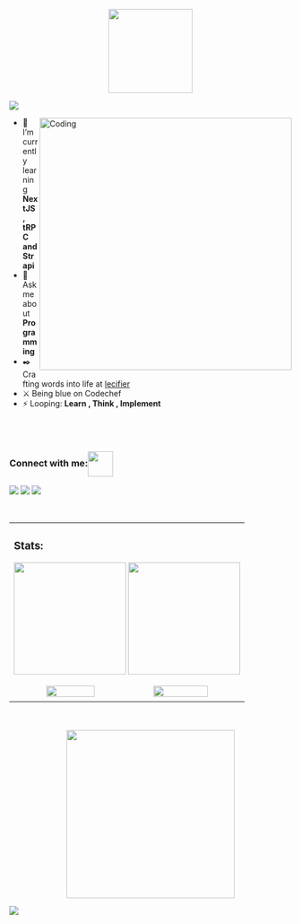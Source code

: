  
<p align="center" >
<img height=150px src="https://raw.githubusercontent.com/BhuvaneshHingal/BhuvaneshHingal/master/icon/Olaf.gif" />
 
  
 </p>
 <img src="https://readme-typing-svg.herokuapp.com?font=Satisfy&color=5F9A80&size=40&center=true&vCenter=true&width=1000&height=70&lines=Hi%2C+I'm+Sagar;Astronaut+in+web+space%2C;Plays+with+Bugdroid%2C;Builds+code+with+❤️%2c" />
 </p>
</td>
    <img align="right" width="450" src="https://cdn.dribbble.com/users/2457221/screenshots/19869130/media/f8afadb465862adf9279d21cacf44b03.gif" alt="Coding">
</td>

- 🌱 I’m currently learning **NextJS , tRPC and Strapi**
- 💬 Ask me about **Programming**
- ✒️ Crafting words into life at [lecifier](https://www.instagram.com/lecifier)
- ⚔️  Being blue on Codechef
- ⚡ Looping:  **Learn , Think , Implement**
 
 
</br>
</br>

<h3 align="left">Connect with me:<img align="center" src="https://github.com/CyberBoyAyush/CyberBoyAyush/raw/master/gifs/Handshake.gif" height="45px" style="max-width:100%;"></h3>
<p align="left">


<a href="https://www.linkedin.com/in/sy-sagar-b311ba227/" rel="nofollow"><img src="https://camo.githubusercontent.com/0ff78512f45d498526f436fb6bb7c8cc39c7a2a8a3eef8b13df9553c34b3b5e3/68747470733a2f2f696d672e69636f6e73382e636f6d2f636c6f7564732f39302f3461393065322f6c696e6b6564696e2e706e67" data-canonical-src="https://img.icons8.com/clouds/90/4a90e2/linkedin.png" style="max-width:100%;"></a>
<a href="sysagar07@gmail.com@gmail.com"><img src="https://camo.githubusercontent.com/1d9a59c6da0107279901779c1f1a96a5aec8a0830399e05eb0aef47d9d565d53/68747470733a2f2f696d672e69636f6e73382e636f6d2f636c6f7564732f39302f3461393065322f676d61696c2e706e67" data-canonical-src="https://img.icons8.com/clouds/90/4a90e2/gmail.png" style="max-width:100%;"></a>
<a href="https://api.whatsapp.com/send?phone=6372644454" rel="nofollow"><img src="https://camo.githubusercontent.com/175e706a636868b0dfdea77549b7b337238bc54cd4bfa0286fc4afd33d13a437/68747470733a2f2f696d672e69636f6e73382e636f6d2f636c6f7564732f39302f3030303030302f77686174736170702e706e67" data-canonical-src="https://img.icons8.com/clouds/90/000000/whatsapp.png" style="max-width:100%;"></a>

</br>

<table>


<td align="center">
<h3 align="left">Stats: </h3>
<p align="center">
  <img height=200px src="https://i.pinimg.com/564x/28/f2/76/28f2765e35060ace8830174479e60976.jpg" /> 
 <img height=200px src=https://github-readme-stats.vercel.app/api/top-langs/?username=SySagar&hide_title=true&hide_border=true&layout=compact&langs_count=10&theme=tokyonight>
</p>


  <img width="46%" src="https://github-readme-stats.vercel.app/api?username=SySagar&show_icons=true&theme=tokyonight" />
  <img width="49%" src="https://github-readme-streak-stats.herokuapp.com/?user=SySagar&theme=tokyonight" />
</td>

</table>
  

<!-- <img src="https://github-profile-summary-cards.vercel.app/api/cards/profile-details?username=Anikcb&amp;theme=solarized_dark" style="max-width:100%;"> -->


<p align="center">
<br><br>
  <a target="_blank" rel="noopener noreferrer" href="https://camo.githubusercontent.com/9e342bd35a241b71d3e030508048a7afcd2152475a3def94e59473ea67d68ca8/68747470733a2f2f6c6974746c652e6b796c6572636f6e7761792e636f6d2f696d616765732f676f6c616e672d776861742e676966"><img src="https://camo.githubusercontent.com/9e342bd35a241b71d3e030508048a7afcd2152475a3def94e59473ea67d68ca8/68747470733a2f2f6c6974746c652e6b796c6572636f6e7761792e636f6d2f696d616765732f676f6c616e672d776861742e676966" width="300" data-canonical-src="https://little.kylerconway.com/images/golang-what.gif" style="max-width:100%;"></a><a target="_blank" rel="noopener noreferrer" 
</p>

 
 [![](https://visitcount.itsvg.in/api?id=SySagar&label=Profile%20Views&color=3&icon=8&pretty=false)](https://visitcount.itsvg.in)
